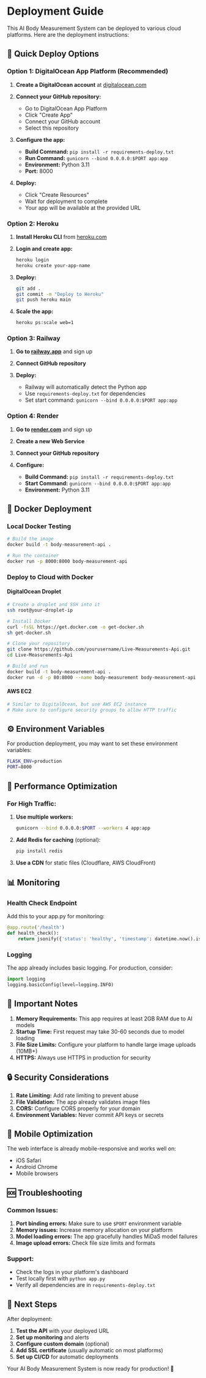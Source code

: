 # Deployment Guide

This AI Body Measurement System can be deployed to various cloud platforms. Here are the deployment instructions:

## 🚀 Quick Deploy Options

### Option 1: DigitalOcean App Platform (Recommended)

1. **Create a DigitalOcean account** at [digitalocean.com](https://digitalocean.com)

2. **Connect your GitHub repository:**
   - Go to DigitalOcean App Platform
   - Click "Create App"
   - Connect your GitHub account
   - Select this repository

3. **Configure the app:**
   - **Build Command:** `pip install -r requirements-deploy.txt`
   - **Run Command:** `gunicorn --bind 0.0.0.0:$PORT app:app`
   - **Environment:** Python 3.11
   - **Port:** 8000

4. **Deploy:**
   - Click "Create Resources"
   - Wait for deployment to complete
   - Your app will be available at the provided URL

### Option 2: Heroku

1. **Install Heroku CLI** from [heroku.com](https://heroku.com)

2. **Login and create app:**
   ```bash
   heroku login
   heroku create your-app-name
   ```

3. **Deploy:**
   ```bash
   git add .
   git commit -m "Deploy to Heroku"
   git push heroku main
   ```

4. **Scale the app:**
   ```bash
   heroku ps:scale web=1
   ```

### Option 3: Railway

1. **Go to [railway.app](https://railway.app)** and sign up

2. **Connect GitHub repository**

3. **Deploy:**
   - Railway will automatically detect the Python app
   - Use `requirements-deploy.txt` for dependencies
   - Set start command: `gunicorn --bind 0.0.0.0:$PORT app:app`

### Option 4: Render

1. **Go to [render.com](https://render.com)** and sign up

2. **Create a new Web Service**

3. **Connect your GitHub repository**

4. **Configure:**
   - **Build Command:** `pip install -r requirements-deploy.txt`
   - **Start Command:** `gunicorn --bind 0.0.0.0:$PORT app:app`
   - **Environment:** Python 3.11

## 🐳 Docker Deployment

### Local Docker Testing

```bash
# Build the image
docker build -t body-measurement-api .

# Run the container
docker run -p 8000:8000 body-measurement-api
```

### Deploy to Cloud with Docker

#### DigitalOcean Droplet
```bash
# Create a droplet and SSH into it
ssh root@your-droplet-ip

# Install Docker
curl -fsSL https://get.docker.com -o get-docker.sh
sh get-docker.sh

# Clone your repository
git clone https://github.com/yourusername/Live-Measurements-Api.git
cd Live-Measurements-Api

# Build and run
docker build -t body-measurement-api .
docker run -d -p 80:8000 --name body-measurement body-measurement-api
```

#### AWS EC2
```bash
# Similar to DigitalOcean, but use AWS EC2 instance
# Make sure to configure security groups to allow HTTP traffic
```

## ⚙️ Environment Variables

For production deployment, you may want to set these environment variables:

```bash
FLASK_ENV=production
PORT=8000
```

## 🔧 Performance Optimization

### For High Traffic:

1. **Use multiple workers:**
   ```bash
   gunicorn --bind 0.0.0.0:$PORT --workers 4 app:app
   ```

2. **Add Redis for caching** (optional):
   ```bash
   pip install redis
   ```

3. **Use a CDN** for static files (Cloudflare, AWS CloudFront)

## 📊 Monitoring

### Health Check Endpoint

Add this to your app.py for monitoring:

```python
@app.route('/health')
def health_check():
    return jsonify({'status': 'healthy', 'timestamp': datetime.now().isoformat()})
```

### Logging

The app already includes basic logging. For production, consider:

```python
import logging
logging.basicConfig(level=logging.INFO)
```

## 🚨 Important Notes

1. **Memory Requirements:** This app requires at least 2GB RAM due to AI models
2. **Startup Time:** First request may take 30-60 seconds due to model loading
3. **File Size Limits:** Configure your platform to handle large image uploads (10MB+)
4. **HTTPS:** Always use HTTPS in production for security

## 🔒 Security Considerations

1. **Rate Limiting:** Add rate limiting to prevent abuse
2. **File Validation:** The app already validates image files
3. **CORS:** Configure CORS properly for your domain
4. **Environment Variables:** Never commit API keys or secrets

## 📱 Mobile Optimization

The web interface is already mobile-responsive and works well on:
- iOS Safari
- Android Chrome
- Mobile browsers

## 🆘 Troubleshooting

### Common Issues:

1. **Port binding errors:** Make sure to use `$PORT` environment variable
2. **Memory issues:** Increase memory allocation on your platform
3. **Model loading errors:** The app gracefully handles MiDaS model failures
4. **Image upload errors:** Check file size limits and formats

### Support:

- Check the logs in your platform's dashboard
- Test locally first with `python app.py`
- Verify all dependencies are in `requirements-deploy.txt`

## 🎯 Next Steps

After deployment:

1. **Test the API** with your deployed URL
2. **Set up monitoring** and alerts
3. **Configure custom domain** (optional)
4. **Add SSL certificate** (usually automatic on most platforms)
5. **Set up CI/CD** for automatic deployments

Your AI Body Measurement System is now ready for production! 🚀
